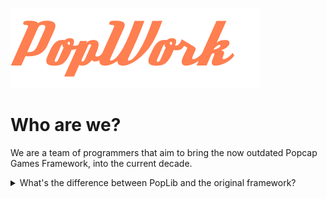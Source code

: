 ![Logo](p2.png)

# Who are we?
We are a team of programmers that aim to bring the now outdated Popcap Games Framework, into the current decade.
<details>
  <summary>What's the difference between PopLib and the original framework?</summary>
  <ul>
    <li>We replaced several outdated APIs with:
      <ul>
        <li>Modern equivalents (SDL3 instead of DirectDraw, OpenAL instead of DirectSound, libopenmpt instead of BASS, etc.)</li>
        <li>Updated versions of existing libraries (vorbis, ogg)</li>
      </ul>
    </li>
    <li>We have implemented tools that are taken for granted today:
      <ul>
        <li>JSON Reader</li>
        <li>Expanded renderer functionality (New blend modes)</li>
      </ul>
    </li>
  </ul>

</details>
